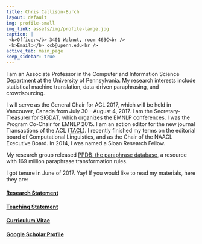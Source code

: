 ```yaml
---
title: Chris Callison-Burch
layout: default
img: profile-small
img_link: assets/img/profile-large.jpg
caption: |
 <b>Office:</b> 3401 Walnut, room 463C<br />
 <b>Email:</b> ccb@upenn.edu<br />
active_tab: main_page 
keep_sidebar: true 
---
```





I am an Associate Professor in the Computer and Information Science Department at the University of Pennsylvania. My research interests include statistical machine translation, data-driven paraphrasing, and crowdsourcing.

I will serve as the General Chair for ACL 2017, which will be held in Vancouver, Canada from July 30 - August 4, 2017. I am the Secretary-Treasurer for SIGDAT, which organizes the EMNLP conferences. I was the Program Co-Chair for EMNLP 2015. I am an action editor for the new journal Transactions of the ACL ([TACL](http://www.transacl.org)). I recently finished my terms on the editorial board of Computational Linguistics, and as the Chair of the NAACL Executive Board. In 2014, I was named a Sloan Research Fellow. 

My research group released [PPDB, the paraphrase database](http://paraphrase.org/), a resource with 169 million paraphrase transformation rules.

I got tenure in June of 2017. Yay! If you would like to read my materials, here they are:
<h4><a href="research-statement.html" class="label label-success">Research Statement</a></h4>
<h4><a href="teaching-statement.html" class="label label-primary">Teaching Statement</a></h4>
<h4><a href="resume.html" class="label label-info">Curriculum Vitae</a></h4>
<h4><a href="https://scholar.google.com/citations?user=nv-MV58AAAAJ&hl=en" class="label label-warning">Google Scholar Profile</a></h4>
